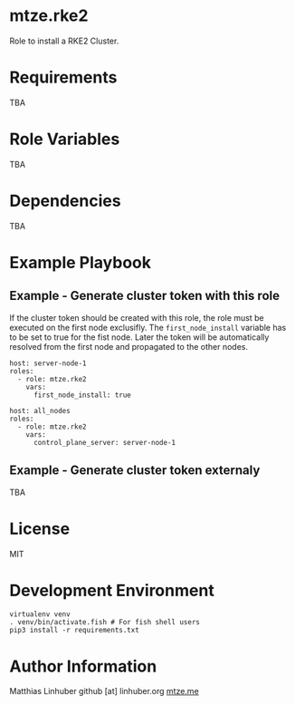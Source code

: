 # mtze.rke2

Role to install a RKE2 Cluster.

# Requirements

TBA

# Role Variables

TBA

# Dependencies

TBA

# Example Playbook


## Example - Generate cluster token with this role

If the cluster token should be created with this role, the role must be executed on the first node exclusifly. 
The `first_node_install` variable has to be set to true for the fist node. 
Later the token will be automatically resolved from the first node and propagated to the other nodes.

```
host: server-node-1
roles: 
  - role: mtze.rke2
    vars: 
      first_node_install: true

host: all_nodes
roles: 
  - role: mtze.rke2
    vars: 
      control_plane_server: server-node-1
```
## Example - Generate cluster token externaly
TBA

# License

MIT

# Development Environment

```
virtualenv venv
. venv/bin/activate.fish # For fish shell users
pip3 install -r requirements.txt
```

# Author Information

Matthias Linhuber
github [at] linhuber.org
[mtze.me](https://mtze.me)

